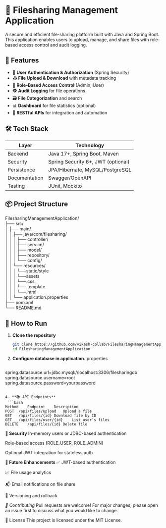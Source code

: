 # 📁 Filesharing Management Application

A secure and efficient file-sharing platform built with Java and Spring Boot. This application enables users to upload, manage, and share files with role-based access control and audit logging.

## 🚀 Features

- 🔐 **User Authentication & Authorization** (Spring Security)
- 📤 **File Upload & Download** with metadata tracking
- 👥 **Role-Based Access Control** (Admin, User)
- 🕵️ **Audit Logging** for file operations
- 🗃️ **File Categorization** and search
- 📊 **Dashboard** for file statistics (optional)
- 📄 **RESTful APIs** for integration and automation

## 🛠️ Tech Stack
                                                                                                 
| Layer         | Technology                     |
|--------------|---------------------------------|
| Backend       | Java 17+, Spring Boot, Maven   |
| Security      | Spring Security 6+, JWT (optional) |
| Persistence   | JPA/Hibernate, MySQL/PostgreSQL |
| Documentation | Swagger/OpenAPI                |
| Testing       | JUnit, Mockito                 |

## 📦 Project Structure

FilesharingManagementApplication/                                                                                                                                                               
├── src/                                                                                                                                                                                           
│ ├── main/                                                                                                                                                                                        
│ │ ├── java/com/filesharing/                                                                                                                                                                      
│ │ │ ├── controller/                                                                                                                                                                              
│ │ │ ├── service/                                                                                                                                                                                
│ │ │ ├── model/                                                                                                                                                                                   
│ │ │ ├── repository/                                                                                                                                                                              
│ │ │ └── config/                                                                                                                                                                                  
│ │ └── resources/                                                                                                                                                                                 
│ │ │ └──static/style                                                                                                                                                                              
│ │ │   └──assets                                                                                                                                                                                  
│ │ │   └──.css                                                                                                                                                                                    
│ │ │ └── template                                                                                                                                                                                 
│ │ │   └──.html                                                                                                                                                                                   
│ │ └── application.properties                                                                                                                                                                     
├── pom.xml                                                                                                                                                                                        
└── README.md                                                                                                                                                                                      


## 🧪 How to Run

1. **Clone the repository**
   ```bash
   git clone https://github.com/vikash-collab/FilesharingManagementApplication.git
   cd FilesharingManagementApplication

2. **Configure database in application.**
   properties
   ```bash
  spring.datasource.url=jdbc:mysql://localhost:3306/filesharingdb
  spring.datasource.username=root
  spring.datasource.password=yourpassword
  ```

4. **📚 API Endpoints**
   ```bash
  Method	Endpoint	Description                                                                                                                                                                    
  POST	/api/files/upload	Upload a file                                                                                                                                                            
  GET	/api/files/{id}	Download file by ID                                                                                                                                                          
  GET	/api/files/user/{id}	List user’s files                                                                                                                                                      
  DELETE	/api/files/{id}	Delete file                                                                                                                                                              
  ``` 
**🔐 Security**
In-memory users or JDBC-based authentication

Role-based access (ROLE_USER, ROLE_ADMIN)

Optional JWT integration for stateless auth
                                                                                                                                                                                                   
**🧰 Future Enhancements**
✅ JWT-based authentication

📈 File usage analytics

📬 Email notifications on file share

🧾 Versioning and rollback
                                                                                                                                                                                                   
*🤝 Contributing*
Pull requests are welcome! For major changes, please open an issue first to discuss what you would like to change.
                                                                                                                                                                                                   
📄 License
This project is licensed under the MIT License.
